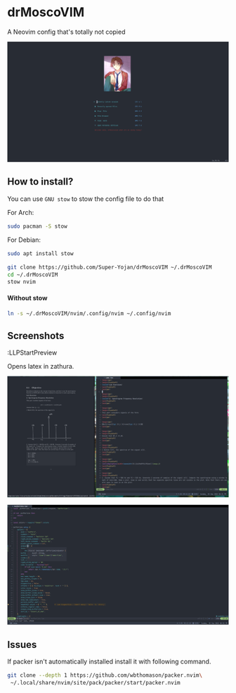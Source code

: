# drMoscoVIM
A Neovim config that's totally not copied

![](./pictures/Homepage.png)


## How to install?

You can use `GNU stow` to stow the config file to do that

For Arch:
```bash
sudo pacman -S stow
```
For Debian:
```bash
sudo apt install stow
```

```bash
git clone https://github.com/Super-Yojan/drMoscoVIM ~/.drMoscoVIM
cd ~/.drMoscoVIM
stow nvim
```

#### Without stow
```bash
ln -s ~/.drMoscoVIM/nvim/.config/nvim ~/.config/nvim
```

## Screenshots

:LLPStartPreview

Opens latex in zathura.

![](./pictures/Latex.png)

![](./pictures/Working.png)

## Issues
If packer isn't automatically installed install it with following command.
```bash
git clone --depth 1 https://github.com/wbthomason/packer.nvim\
 ~/.local/share/nvim/site/pack/packer/start/packer.nvim
```


